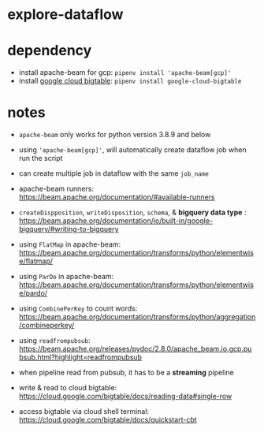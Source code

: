 # explore-dataflow

# dependency
* install apache-beam for gcp: `pipenv install 'apache-beam[gcp]'`
* install [google cloud bigtable](https://googleapis.dev/python/bigtable/latest/index.html): `pipenv install google-cloud-bigtable`

# notes
* `apache-beam` only works for python version 3.8.9 and below
* using `'apache-beam[gcp]'`, will automatically create dataflow job when run the script
* can create multiple job in dataflow with the same `job_name`

* apache-beam runners: https://beam.apache.org/documentation/#available-runners
* `createDispposition`, `writeDisposition`, `schema`, & **bigquery data type** : https://beam.apache.org/documentation/io/built-in/google-bigquery/#writing-to-bigquery
* using `FlatMap` in apache-beam: https://beam.apache.org/documentation/transforms/python/elementwise/flatmap/
* using `ParDo` in apache-beam: https://beam.apache.org/documentation/transforms/python/elementwise/pardo/
* using `CombinePerKey` to count words: https://beam.apache.org/documentation/transforms/python/aggregation/combineperkey/

* using `readfrompubsub`: https://beam.apache.org/releases/pydoc/2.8.0/apache_beam.io.gcp.pubsub.html?highlight=readfrompubsub
* when pipeline read from pubsub, it has to be a **streaming** pipeline

* write & read to cloud bigtable: https://cloud.google.com/bigtable/docs/reading-data#single-row
* access bigtable via cloud shell terminal: https://cloud.google.com/bigtable/docs/quickstart-cbt